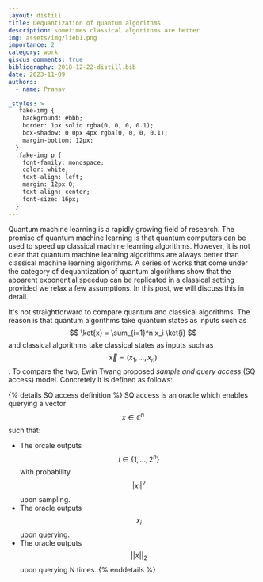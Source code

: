 ```yaml
---
layout: distill
title: Dequantization of quantum algorithms
description: sometimes classical algorithms are better
img: assets/img/lieb1.png
importance: 2
category: work
giscus_comments: true
bibliography: 2018-12-22-distill.bib
date: 2023-11-09
authors:
  - name: Pranav

_styles: >
  .fake-img {
    background: #bbb;
    border: 1px solid rgba(0, 0, 0, 0.1);
    box-shadow: 0 0px 4px rgba(0, 0, 0, 0.1);
    margin-bottom: 12px;
  }
  .fake-img p {
    font-family: monospace;
    color: white;
    text-align: left;
    margin: 12px 0;
    text-align: center;
    font-size: 16px;
  }
---
```


Quantum machine learning is a rapidly growing field of research. The promise of quantum machine learning is that quantum computers can be used to speed up classical machine learning algorithms. However, it is not clear that quantum machine learning algorithms are always better than classical machine learning algorithms. A series of works that come
under the category of dequantization of quantum algorithms show that the 
apparent exponential speedup can be replicated in a classical setting
provided we relax a few assumptions. In this post, we will discuss this in detail.

It's not straightforward to compare quantum and classical algorithms. The reason is that quantum algorithms take quantum states as inputs such 
as $$ \ket{x} = \sum_{i=1}^n x_i \ket{i} $$ and classical algorithms take classical states as inputs such as $$ \vec{x} = (x_1, \ldots, x_n) $$. To compare the two, Ewin Twang proposed _sample and query access_ (SQ access) model. Concretely it is defined as follows:

{% details SQ access definition %}
SQ access is an oracle which enables querying a vector $$ x \in \mathbb{C}^n $$ such that:
* The orcale outputs $$i \in \{1, \ldots, 2^n\}$$ with probability $$|x_i|^2$$ upon sampling.
* The oracle outputs $$x_i$$ upon querying.
* The oracle outputs $$||x||_2$$ upon querying N times.
{% enddetails %}
